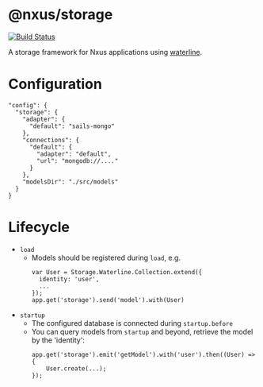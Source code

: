 # @nxus/storage

[![Build Status](https://travis-ci.org/nxus/storage.svg?branch=master)](https://travis-ci.org/nxus/storage)

A storage framework for Nxus applications using [waterline](https://github.com/balderdashy/waterline).

# Configuration

  ```
  "config": {
    "storage": {
      "adapter": {
        "default": "sails-mongo"
      },
      "connections": {
        "default": {
          "adapter": "default",
          "url": "mongodb://...."
        }
      },
      "modelsDir": "./src/models"
    }
  }

  ```

# Lifecycle

 * `load`
   * Models should be registered during `load`, e.g.
     ```
     var User = Storage.Waterline.Collection.extend({
       identity: 'user',
       ...
     });
     app.get('storage').send('model').with(User)
     ```
 * `startup`
   * The configured database is connected during `startup.before`
   * You can query models from `startup` and beyond, retrieve the model by the 'identity':
     ```
     app.get('storage').emit('getModel').with('user').then((User) => {
         User.create(...);
     });
     
     ```
 
